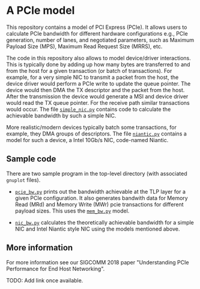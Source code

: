 # A PCIe model

This repository contains a model of PCI Express (PCIe). It allows
users to calculate PCIe bandwidth for different hardware
configurations e.g., PCIe generation, number of lanes, and negotiated
parameters, such as Maximum Payload Size (MPS), Maximum Read Request
Size (MRRS), etc.

The code in this repository also allows to model device/driver
interactions. This is typically done by adding up how many bytes are
transferred to and from the host for a given transaction (or batch of
transactions). For example, for a very simple NIC to transmit a packet
from the host, the device driver would perform a PCIe write to update
the queue pointer. The device would then DMA the TX descriptor and the
packet from the host. After the transmission the device would generate
a MSI and device driver would read the TX queue pointer. For the
receive path similar transactions would occur. The file
[`simple_nic.py`](./model/simple_nic.py) contains code to calculate the
achievable bandwidth by such a simple NIC.

More realistic/modern devices typically batch some transactions, for
example, they DMA groups of descriptors. The file
[`niantic.py`](./models/niantic.py) contains a model for such a device,
a Intel 10Gb/s NIC, code-named Niantic.

## Sample code

There are two sample program in the top-level directory (with
associated `gnuplot` files).

- [`pcie_bw.py`](./pcie_bw.py) prints out the bandwidth achievable at
  the TLP layer for a given PCIe configuration. It also generates
  bandwith data for Memory Read (MRd) and Memory Write (MWr) pcie
  transactions for different payload sizes. This uses the
  [`mem_bw.py`](./model/mem_bw.py) model.

- [`nic_bw.py`](./nic_bw.py) calculates the theoretically achievable
  bandwidth for a simple NIC and Intel Niantic style NIC using the
  models mentioned above.


## More information

For more information see our SIGCOMM 2018 paper "Understanding PCIe
Performance for End Host Networking".

TODO: Add link once available.
